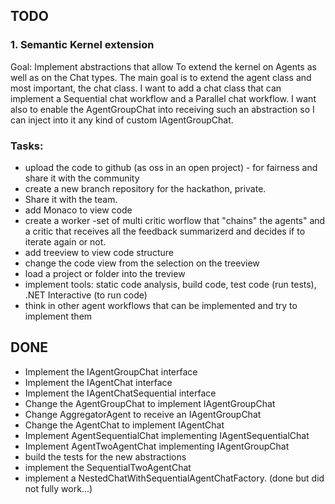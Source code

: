 ﻿## TODO

### 1. Semantic Kernel extension
Goal: Implement abstractions that allow To extend the kernel on Agents as well as on the Chat types. 
The main goal is to extend the agent class and most important, the chat class.
I want to add a chat class that can implement a Sequential chat workflow and a Parallel chat workflow.
I want also to enable the AgentGroupChat into receiving such an abstraction so I can inject into it any kind of custom IAgentGroupChat.

### Tasks:
- upload the code to github (as oss in an open project) - for fairness and share it with the community
- create a new branch repository for the hackathon, private. 
- Share it with the team.
- add Monaco to view code
- create a worker -set of multi critic worflow that "chains" the agents" and a critic that receives all the feedback summarizerd and decides if to iterate again or not.
- add treeview to view code structure
- change the code view from the selection on the treeview
- load a project or folder into the treview
- implement tools: static code analysis, build code, test code (run tests), .NET Interactive (to run code)
- think in other agent workflows that can be implemented and try to implement them

## DONE
- Implement the IAgentGroupChat interface
- Implement the IAgentChat interface
- Implement the IAgentChatSequential interface
- Change the AgentGroupChat to implement IAgentGroupChat
- Change AggregatorAgent to receive an IAgentGroupChat
- Change the AgentChat to implement IAgentChat
- Implement AgentSequentialChat implementing IAgentSequentialChat
- Implement AgentTwoAgentChat implementing IAgentGroupChat
- build the tests for the new abstractions
- implement the SequentialTwoAgentChat
- implement a NestedChatWithSequentialAgentChatFactory. (done but did not fully work...)
